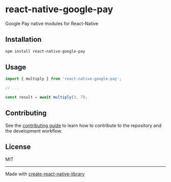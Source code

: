 # react-native-google-pay

Google Pay native modules for React-Native

## Installation

```sh
npm install react-native-google-pay
```

## Usage

```js
import { multiply } from 'react-native-google-pay';

// ...

const result = await multiply(3, 7);
```

## Contributing

See the [contributing guide](CONTRIBUTING.md) to learn how to contribute to the repository and the development workflow.

## License

MIT

---

Made with [create-react-native-library](https://github.com/callstack/react-native-builder-bob)
